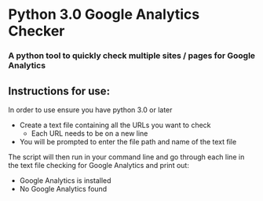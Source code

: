 # Python 3.0 Google Analytics Checker

### A python tool to quickly check multiple sites / pages for Google Analytics

## Instructions for use:
In order to use ensure you have python 3.0 or later

* Create a text file containing all the URLs you want to check
  * Each URL needs to be on a new line
* You will be prompted to enter the file path and name of the text file

The script will then run in your command line and go through each line in the
text file checking for Google Analytics and print out:

* Google Analytics is installed
* No Google Analytics found

